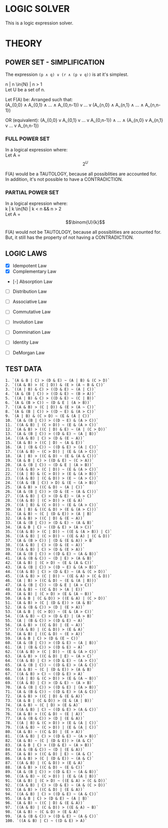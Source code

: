 # LOGIC SOLVER
This is a logic expression solver.

# THEORY
## POWER SET - SIMPLIFICATION
The expression `(p ∧ q) ∨ (r ∧ (p ∨ q))` is at it's simplest.

n | n \in{N} | n > 1  
Let U be a set of n.

Let F(A) be:
Arranged such that:  
(A_{0,0} ∧ A_{0,1} ∧ ... ∧ A_{0,n-1}) v ... v (A_{n,0} ∧ A_{n,1} ∧ ... ∧ A_{n,n-1})  

OR (equivalent):
(A_{0,0} v A_{0,1} v ... v A_{0,n-1}) ∧ ... ∧ (A_{n,0} v A_{n,1} v ... v A_{n,n-1})  

### FULL POWER SET
In a logical expression where:  
Let A = $$2^{U}$$  

F(A) would be a TAUTOLOGY, because all possiblities are accounted for.  
In addition, it's not possible to have a CONTRADICTION.  

### PARTIAL POWER SET
In a logical expression where:  
k | k \in{N} | k < n && n > 2  
Let A = $$\binom{U}{k}$$  

F(A) would not be TAUTOLOGY, because all possiblities are accounted for.  
But, it still has the property of not having a CONTRADICTION.  

## LOGIC LAWS
- [x] Idempotent Law
- [x] Complementary Law
- [-] Absorption Law
- [ ] Distribution Law
- [ ] Associative Law
- [ ] Commutative Law
- [ ] Involution Law
- [ ] Dommination Law
- [ ] Identity Law
- [ ] DeMorgan Law




## TEST DATA
```
1. `(A & B | C) > (D & E) ~ (A | B) & (C > D)`
2. `((A & B) > (C | D)) & (E > (A ~ B & C))`
3. `((A | B) & C) > ((D & E) ~ (A | C))`
4. `(A & (B | C)) > ((D & E) ~ (B > A))`
5. `((A | B) & C) > ((D & E) ~ (C | B))`
6. `(A & (B > C)) ~ (D & E | (A > B))`
7. `((A & B) > (C | D)) & (E > (A ~ C))`
8. `(A & (B | C)) > ((D ~ E) & (A > C))`
9. `(A | B) & (C > D) ~ (E & (A | C))`
10. `(A & (B | C)) > ((D ~ E) & (A > C))`
11. `((A & B) | (C > D)) ~ (E & (A > C))`
12. `(A & B) > ((C | D) & E) ~ (A | (C > D))`
13. `(A & (B | C)) > ((D & E) ~ (A | B))`
14. `((A & B) | C) > (D & (E ~ A))`
15. `(A & B) > ((C | D) ~ (A & E))`
16. `(A | (B & C)) ~ ((D & E) > (A | C))`
17. `((A & B) ~ (C > D)) | (E & (A > C))`
18. `(A | B) > ((C & D) ~ (E & (A & C)))`
19. `(A & B | C) > ((D & E) ~ (C > A))`
20. `(A & (B | C)) ~ (D & E | (A > B))`
21. `((A & B) > (C | D)) ~ (E & (A > C))`
22. `((A | B) & (C > D)) > (E & (A > B))`
23. `((A & B) | (C & D)) > (E ~ (A > C))`
24. `((A & (B | C)) > D) & (E ~ (A > B))`
25. `(A & B) > ((C & D) ~ (A | C))`
26. `(A & (B | C)) > (D & (E ~ (A & C)))`
27. `((A & B) | C) > (D & E) ~ (A > C)`
28. `((A & B) | (C > D)) > (E & A)`
29. `((A | B) & (C > D)) ~ (E & (A > C))`
30. `(A | B) & ((C & D) > (E & (A > C)))`
31. `(A & B) ~ (C | (D & E)) > (A | B)`
32. `(A & B) > ((C | D) & (E ~ A))`
33. `(A & (B | C)) > (D & E) ~ (A & B)`
34. `(A & B | C) ~ ((D & E) > (A > C))`
35. `((A & B) > (C | D)) ~ ((E & (A > B)) | C)`
36. `((A & B) | (C > D)) ~ ((E & A) | (C & D))`
37. `(A & (B > C)) | (D & (E & A)) > B`
38. `((A & B) | C) > (D & (E ~ A))`
39. `((A & B) | C) > (D & (E > A))`
40. `(A & (B | C)) > ((D & E) ~ (A & B))`
41. `(A & (B & C)) ~ (D | E) > (A & B)`
42. `(A & B) | (C > D) ~ (E & (A & C))`
43. `(A & (B | C)) > ((D ~ E) & (A > B))`
44. `((A & B) | C) > (D & E) ~ (A & (C > D))`
45. `((A & B) > (C | D)) ~ ((E & A) > (C & D))`
46. `(A | B) > ((C & D) ~ (E & (A | B)))`
47. `(A & (B | C)) ~ (D & E | (A > C))`
48. `(A & B) ~ ((C & D) > (A | E))`
49. `(A & B) | (C > D) > (E & (A ~ B))`
50. `(A & B | (C & D)) > ((E & A) | (C > D))`
51. `(A & B) > (C | (D & E)) > (A & B)`
52. `(A & (B & C)) > (D | (E > A))`
53. `(A & B | (C > D)) ~ (E & (A > C))`
54. `((A & B) ~ C) > (D & E) | (A > B)`
55. `(A | (B & C)) > ((D & E) ~ A)`
56. `(A & B) > ((C & D) | (E ~ A))`
57. `((A & B) | (C & D)) > (E & A)`
58. `(A & B) | ((C & D) ~ (E > A))`
59. `(A & B | C) > (D & (E ~ C))`
60. `(A & (B | C)) > ((D & E) ~ (A | B))`
61. `(A | (B & C)) > ((D & E) ~ A)`
62. `((A & B) > (C | D)) ~ (E & (A > C))`
63. `(A & B) > ((C & D) | E) ~ (A > C)`
64. `((A & B) | C) > ((D & E) ~ (A > C))`
65. `(A & (B | C)) ~ ((D & E) > (A & C))`
66. `(A & B) ~ (C | (D & E)) > (A & B)`
67. `((A & B) > C) ~ ((D & E) > A)`
68. `((A | B) & (C > D)) > (E & (A ~ B))`
69. `((A & B) | C) > (D & E) ~ (A > B)`
70. `(A & (B | C)) > ((D & E) | (A > B))`
71. `(A & (B & C)) ~ ((D & E) > (A & C))`
72. `(A & B) > ((C | D) & (E & A))`
73. `(A & B | (C & D)) > (E & (A | B))`
74. `(A & B) ~ (C | D) > (E & A)`
75. `((A & B) | C) ~ ((D & E) > (A & C))`
76. `(A & B) > ((C & D) ~ (E | A))`
77. `(A & (B & C)) > (D | (E & A))`
78. `((A | B) & (C > D)) > (E & (A | C))`
79. `((A & B) ~ (C > D)) | (E & (A | C))`
80. `(A & B) ~ ((C & D) | (E > A))`
81. `((A & B) | C) > ((D & E) ~ (A > B))`
82. `(A & B) ~ (C | (D & E)) > (A & C)`
83. `(A & B | C) > ((D & E) ~ (A > B))`
84. `(A & (B & C)) ~ (D | (E & A))`
85. `(A & B) > ((C & D) | E) ~ (A & C)`
86. `(A & B) > (C | (D & E)) ~ (A & C)`
87. `((A & B) | (C & D)) > (E & A)`
88. `(A & B) > ((C & D) ~ (E & C))`
89. `(A & (B | C)) > ((D & E) ~ (A & B))`
90. `((A & B) ~ (C > D)) | (E & (A | B))`
91. `(A & B) | (C > D) ~ ((E & A) > (C & D))`
92. `((A & B) | C) > (D & E) ~ (A & (C > D))`
93. `(A & B) > ((C & D) | (E & A))`
94. `((A & B) | C) > ((D & E) ~ (A & C))`
95. `(A & B | C) > (D & E) ~ (A | B)`
96. `(A & B) ~ ((C | D) & (E & A))`
97. `((A & B) | (C & D)) > ((E & A) ~ B)`
98. `(A & B) ~ (C & D) > (E & A)`
99. `(A & (B & C)) > ((D & E) ~ (A & C))`
100. `((A & B) | C) ~ ((D & E) > A)`
```
